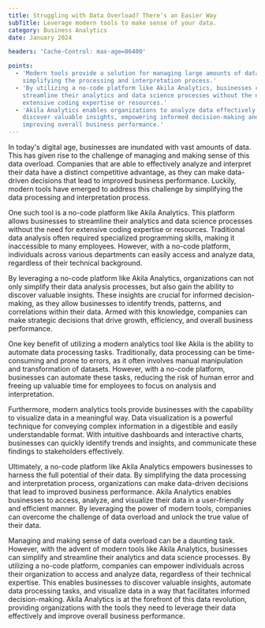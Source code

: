 ```yaml
---
title: Struggling with Data Overload? There’s an Easier Way
subTitle: Leverage modern tools to make sense of your data.
category: Business Analytics
date: January 2024

headers: 'Cache-Control: max-age=86400'

points:
  - 'Modern tools provide a solution for managing large amounts of data,
    simplifying the processing and interpretation process.'
  - 'By utilizing a no-code platform like Akila Analytics, businesses can
    streamline their analytics and data science processes without the need for
    extensive coding expertise or resources.'
  - 'Akila Analytics enables organizations to analyze data effectively and
    discover valuable insights, empowering informed decision-making and
    improving overall business performance.'
---
```


In today's digital age, businesses are inundated with vast amounts of data. This
has given rise to the challenge of managing and making sense of this data
overload. Companies that are able to effectively analyze and interpret their
data have a distinct competitive advantage, as they can make data-driven
decisions that lead to improved business performance. Luckily, modern tools have
emerged to address this challenge by simplifying the data processing and
interpretation process.

One such tool is a no-code platform like Akila Analytics. This platform allows
businesses to streamline their analytics and data science processes without the
need for extensive coding expertise or resources. Traditional data analysis
often required specialized programming skills, making it inaccessible to many
employees. However, with a no-code platform, individuals across various
departments can easily access and analyze data, regardless of their technical
background.

By leveraging a no-code platform like Akila Analytics, organizations can not
only simplify their data analysis processes, but also gain the ability to
discover valuable insights. These insights are crucial for informed
decision-making, as they allow businesses to identify trends, patterns, and
correlations within their data. Armed with this knowledge, companies can make
strategic decisions that drive growth, efficiency, and overall business
performance.

One key benefit of utilizing a modern analytics tool like Akila is the ability
to automate data processing tasks. Traditionally, data processing can be
time-consuming and prone to errors, as it often involves manual manipulation and
transformation of datasets. However, with a no-code platform, businesses can
automate these tasks, reducing the risk of human error and freeing up valuable
time for employees to focus on analysis and interpretation.

Furthermore, modern analytics tools provide businesses with the capability to
visualize data in a meaningful way. Data visualization is a powerful technique
for conveying complex information in a digestible and easily understandable
format. With intuitive dashboards and interactive charts, businesses can quickly
identify trends and insights, and communicate these findings to stakeholders
effectively.

Ultimately, a no-code platform like Akila Analytics empowers businesses to
harness the full potential of their data. By simplifying the data processing and
interpretation process, organizations can make data-driven decisions that lead
to improved business performance. Akila Analytics enables businesses to access,
analyze, and visualize their data in a user-friendly and efficient manner. By
leveraging the power of modern tools, companies can overcome the challenge of
data overload and unlock the true value of their data.

Managing and making sense of data overload can be a daunting task. However, with
the advent of modern tools like Akila Analytics, businesses can simplify and
streamline their analytics and data science processes. By utilizing a no-code
platform, companies can empower individuals across their organization to access
and analyze data, regardless of their technical expertise. This enables
businesses to discover valuable insights, automate data processing tasks, and
visualize data in a way that facilitates informed decision-making. Akila
Analytics is at the forefront of this data revolution, providing organizations
with the tools they need to leverage their data effectively and improve overall
business performance.
